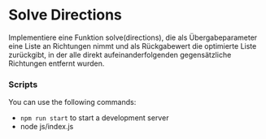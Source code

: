 # Solve Directions

Implementiere eine Funktion solve(directions), die als Übergabeparameter eine Liste an Richtungen nimmt und als Rückgabewert die optimierte Liste zurückgibt, in der alle direkt aufeinanderfolgenden gegensätzliche Richtungen entfernt wurden. 


### Scripts

You can use the following commands:

- `npm run start` to start a development server
- node js/index.js
